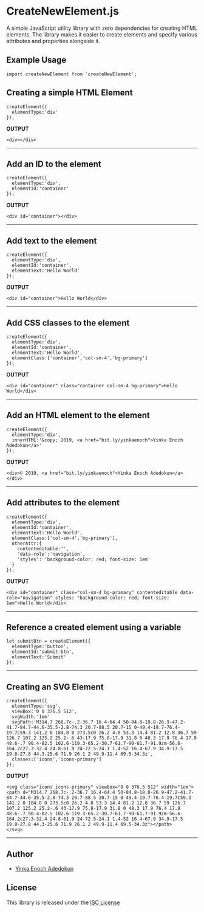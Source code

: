 # CreateNewElement.js

A simple JavaScript utility library with zero dependencies for creating HTML elements. The library makes it easier to create elements and specify various attributes and properties alongside it.

## Example Usage

```
import createNewElement from 'createNewElement';
```

## Creating a simple HTML Element

```
createElement({
  elementType:'div'
});
```

**OUTPUT**

```
<div></div>
```

---

## Add an ID to the element

```
createElement({
  elementType:'div',
  elementId:'container'
});
```

**OUTPUT**

```
<div id="container"></div>
```

---

## Add text to the element

```
createElement({
  elementType:'div',
  elementId:'container',
  elementText:'Hello World'
});
```

**OUTPUT**

```
<div id="container">Hello World</div>
```

---

## Add CSS classes to the element

```
createElement({
  elementType:'div',
  elementId:'container',
  elementText:'Hello World',
  elementClass:['container','col-sm-4','bg-primary']
});
```

**OUTPUT**

```
<div id="container" class="container col-sm-4 bg-primary">Hello World</div>
```

---

## Add an HTML element to the element

```
createElement({
  elementType:'div',
  innerHTML:'&copy; 2019, <a href="bit.ly/yinkaenoch">Yinka Enoch Adedokun</a>'
});
```

**OUTPUT**

```
<div>© 2019, <a href="bit.ly/yinkaenoch">Yinka Enoch Adedokun</a></div>
```

---

## Add attributes to the element

```
createElement({
  elementType:'div',
  elementId:'container',
  elementText:'Hello World',
  elementClass:['col-sm-4','bg-primary'],
  otherAttr:{
    contenteditable:'',
    'data-role':'navigation',
    'styles': 'background-color: red; font-size: 1em'
  }
});
```

**OUTPUT**

```
<div id="container" class="col-sm-4 bg-primary" contenteditable data-role="navigation" styles: "background-color: red; font-size: 1em">Hello World</div>
```

---

## Reference a created element using a variable

```
let submitBtn = createElement({
  elementType:'button',
  elementId:'submit-btn',
  elementText:'Submit'
});
```

---

## Creating an SVG Element

```
createElement({
  elementType:'svg',
  viewBox:'0 0 376.5 512',
  svgWidth:'1em'
  svgPath:'M314.7 268.7c-.2-36.7 16.4-64.4 50-84.8-18.8-26.9-47.2-41.7-84.7-44.6-35.5-2.8-74.3 20.7-88.5 20.7-15 0-49.4-19.7-76.4-19.7C59.3 141.2 0 184.8 0 273.5c0 26.2 4.8 53.3 14.4 81.2 12.8 36.7 59 126.7 107.2 125.2 25.2-.6 43-17.9 75.8-17.9 31.8 0 48.3 17.9 76.4 17.9 48.6-.7 90.4-82.5 102.6-119.3-65.2-30.7-61.7-90-61.7-91.9zm-56.6-164.2c27.3-32.4 24.8-61.9 24-72.5-24.1 1.4-52 16.4-67.9 34.9-17.5 19.8-27.8 44.3-25.6 71.9 26.1 2 49.9-11.4 69.5-34.3z',
  classes:['icons','icons-primary']
});
```

**OUTPUT**

```
<svg class="icons icons-primary" viewBox="0 0 376.5 512" width="1em"><path d="M314.7 268.7c-.2-36.7 16.4-64.4 50-84.8-18.8-26.9-47.2-41.7-84.7-44.6-35.5-2.8-74.3 20.7-88.5 20.7-15 0-49.4-19.7-76.4-19.7C59.3 141.2 0 184.8 0 273.5c0 26.2 4.8 53.3 14.4 81.2 12.8 36.7 59 126.7 107.2 125.2 25.2-.6 43-17.9 75.8-17.9 31.8 0 48.3 17.9 76.4 17.9 48.6-.7 90.4-82.5 102.6-119.3-65.2-30.7-61.7-90-61.7-91.9zm-56.6-164.2c27.3-32.4 24.8-61.9 24-72.5-24.1 1.4-52 16.4-67.9 34.9-17.5 19.8-27.8 44.3-25.6 71.9 26.1 2 49.9-11.4 69.5-34.3z"></path>
</svg>
```

---

## Author

- [Yinka Enoch Adedokun](https://yinkaenoch.github.io)

## License

This library is released under the [ISC License](https://www.isc.org/downloads/software-support-policy/isc-license)
